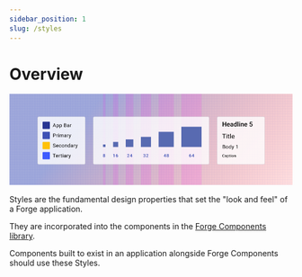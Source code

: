 ```yaml
---
sidebar_position: 1
slug: /styles
---
```


# Overview

<ComponentVisual>

![](./images/styles.png)

</ComponentVisual>

Styles are the fundamental design properties that set the "look and feel" of a Forge application. 

They are incorporated into the components in the [Forge Components library](https://forge.tylerdev.io/).

Components built to exist in an application alongside Forge Components should use these Styles.